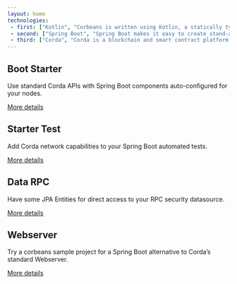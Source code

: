 ```yaml
---
layout: home
technologies:
 - first: ["Kotlin", "Corbeans is written using Kotlin, a statically typed programming language that runs on the JVM and works seamlessly with either Kotlin or Java-based apps."]
 - second: ["Spring Boot", "Spring Boot makes it easy to create stand-alone, production-grade Spring based Applications that you can 'just run'."]
 - third: ["Corda", "Corda is a blockchain and smart contract platform. As a blockchain platform Corda allows parties to transact directly, with value. Smart contracts allow Corda to do this using complex agreements and any asset type."]
---
```


<div class="row">
	<div class="col-md-3">
		<div class="panel panel-info">
		  <div class="panel-heading text-center"><h2>Boot Starter</h2></div>
		  <div class="panel-body">
			<p>Use standard Corda APIs with Spring Boot components auto-configured for your nodes.</p>
		  </div>
		  <div class="panel-footer text-right"><a href="docs/getting-started.html">More details</a></div>
		</div>
	</div>
	<div class="col-md-3">
		<div class="panel panel-info">
		  <div class="panel-heading text-center"><h2>Starter Test</h2></div>
		  <div class="panel-body">
			<p>Add Corda network capabilities to your Spring Boot automated tests.</p>
		  </div>
		  <div class="panel-footer text-right"><a href="docs/starter-test.html">More details</a></div>
		</div>
	</div>
	<div class="col-md-3">
		<div class="panel panel-info">
		  <div class="panel-heading text-center"><h2>Data RPC</h2></div>
		  <div class="panel-body">
			<p>Have some JPA Entities for direct access to your RPC security datasource.</p>
		  </div>
		  <div class="panel-footer text-right"><a href="docs/data-rpc.html">More details</a></div>
		</div>
	</div>
	<div class="col-md-3">
		<div class="panel panel-info">
		  <div class="panel-heading text-center"><h2>Webserver</h2></div>
		  <div class="panel-body">
			<p>Try a corbeans sample project for a Spring Boot alternative to Corda’s standard Webserver.</p>
		  </div>
		  <div class="panel-footer text-right"><a href="docs/webserver.html">More details</a></div>
		</div>
	</div>
</div>